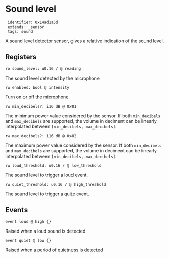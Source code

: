 #  Sound level

     identifier: 0x14ad1a5d
     extends: _sensor
     tags: sound

A sound level detector sensor, gives a relative indication of the sound level.

## Registers

    ro sound_level: u0.16 / @ reading

The sound level detected by the microphone

    rw enabled: bool @ intensity

Turn on or off the microphone.

    rw min_decibels?: i16 dB @ 0x81

The minimum power value considered by the sensor.
If both ``min_decibels`` and ``max_decibels`` are supported,
the volume in deciment can be linearly interpolated between
``[min_decibels, max_decibels]``.

    rw max_decibels?: i16 dB @ 0x82

The maximum power value considered by the sensor.
If both ``min_decibels`` and ``max_decibels`` are supported,
the volume in deciment can be linearly interpolated between
``[min_decibels, max_decibels]``.

    rw loud_threshold: u0.16 / @ low_threshold

The sound level to trigger a loud event.

    rw quiet_threshold: u0.16 / @ high_threshold

The sound level to trigger a quite event.

## Events

    event loud @ high {}

Raised when a loud sound is detected

    event quiet @ low {}

Raised when a period of quietness is detected
